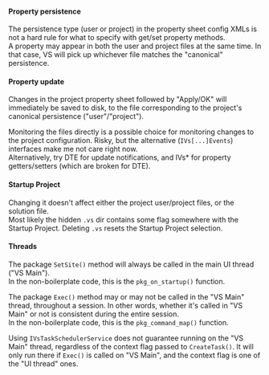 #### Property persistence 

The persistence type (user or project) in the property sheet config XMLs is not a hard rule for what to specify with 
get/set property methods.  
A property may appear in both the user and project files at the same time. In that case, VS will pick up whichever
file matches the "canonical" persistence.

#### Property update

Changes in the project property sheet followed by "Apply/OK" will immediately be saved to disk, to the file 
corresponding to the project's canonical persistence ("user"/"project").  

Monitoring the files directly is a possible choice for monitoring changes to the project configuration. 
Risky, but the alternative (`IVs[...]Events`) interfaces make me not care right now.  
Alternatively, try DTE for update notifications, and IVs* for property getters/setters (which are broken for DTE).

#### Startup Project

Changing it doesn't affect either the project user/project files, or the solution file.  
Most likely the hidden `.vs` dir contains some flag somewhere with the Startup Project. 
Deleting `.vs` resets the Startup Project selection.

#### Threads

The package `SetSite()` method will always be called in the main UI thread ("VS Main").  
In the non-boilerplate code, this is the `pkg_on_startup()` function. 

The package `Exec()` method may or may not be called in the "VS Main" thread, throughout a session. 
In other words, whether it's called in "VS Main" or not is consistent during the entire session.  
In the non-boilerplate code, this is the `pkg_command_map()` function. 

Using `IVsTaskSchedulerService` does not guarantee running on the "VS Main" thread, regardless of the context flag
passed to `CreateTask()`. 
It will only run there if `Exec()` is called on "VS Main", and the context flag is one of the "UI thread" ones. 